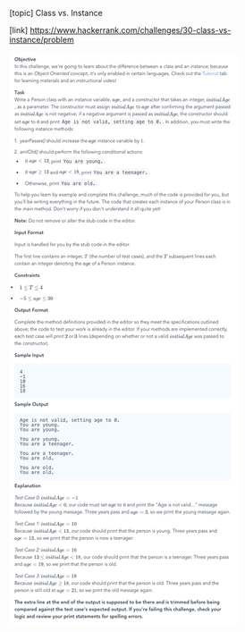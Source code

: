 [topic]
Class vs. Instance

[link]
https://www.hackerrank.com/challenges/30-class-vs-instance/problem



![Alt text](../../../../../../resources/question-4.png?raw=true "Title")